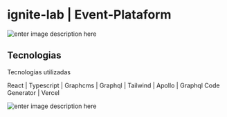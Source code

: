 # ignite-lab | Event-Plataform

![enter image description here](https://github.com/FalconiN/ignite-lab/blob/master/src/assets/ignite-lab.png)

## Tecnologias

Tecnologias utilizadas

React | Typescript | Graphcms | Graphql | Tailwind | Apollo | Graphql Code Generator | Vercel

![enter image description here](https://github.com/FalconiN/ignite-lab/blob/master/src/assets/items-img.png)
